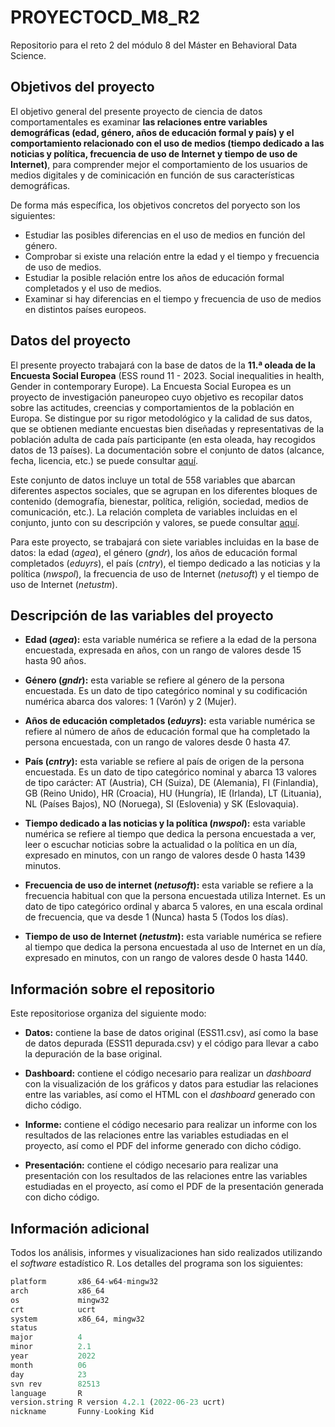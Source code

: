 # PROYECTOCD_M8_R2
Repositorio para el reto 2 del módulo 8 del Máster en Behavioral Data Science.

## Objetivos del proyecto

El objetivo general del presente proyecto de ciencia de datos comportamentales es examinar **las relaciones entre variables demográficas (edad, género, años de educación formal y país) y el comportamiento relacionado con el uso de medios (tiempo dedicado a las noticias y política, frecuencia de uso de Internet y tiempo de uso de Internet)**, para comprender mejor el comportamiento de los usuarios de medios digitales y de cominicación en función de sus características demográficas.

De forma más específica, los objetivos concretos del poryecto son los siguientes:

* Estudiar las posibles diferencias en el uso de medios en función del género.
* Comprobar si existe una relación entre la edad y el tiempo y frecuencia de uso de medios.
* Estudiar la posible relación entre los años de educación formal completados y el uso de medios.
* Examinar si hay diferencias en el tiempo y frecuencia de uso de medios en distintos países europeos.

## Datos del proyecto
El presente proyecto trabajará con la base de datos de la **11.ª oleada de la Encuesta Social Europea** (ESS round 11 - 2023. Social inequalities in health, Gender in contemporary Europe). La Encuesta Social Europea es un proyecto de investigación paneuropeo cuyo objetivo es recopilar datos sobre las actitudes, creencias y comportamientos de la población en Europa. Se distingue por su rigor metodológico y la calidad de sus datos, que se obtienen mediante encuestas bien diseñadas y representativas de la población adulta de cada país participante (en esta oleada, hay recogidos datos de 13 países). La documentación sobre el conjunto de datos (alcance, fecha, licencia, etc.) se puede consultar [aquí](https://ess.sikt.no/en/study/412db4fe-c77a-4e98-8ea4-6c19007f551b/83).

Este conjunto de datos incluye un total de 558 variables que abarcan diferentes aspectos sociales, que se agrupan en los diferentes bloques de contenido (demografía, bienestar, política, religión, sociedad, medios de comunicación, etc.). La relación completa de variables incluidas en el conjunto, junto con su descripción y valores, se puede consultar [aquí](https://ess.sikt.no/en/datafile/242aaa39-3bbb-40f5-98bf-bfb1ce53d8ef/93?tab=0).

Para este proyecto, se trabajará con siete variables incluidas en la base de datos: la edad (*agea*), el género (*gndr*), los años de educación formal completados (*eduyrs*), el país (*cntry*), el tiempo dedicado a las noticias y la política (*nwspol*), la frecuencia de uso de Internet (*netusoft*) y el tiempo de uso de Internet (*netustm*).

## Descripción de las variables del proyecto

* **Edad (*agea*):** esta variable numérica se refiere a la edad de la persona encuestada, expresada en años, con un rango de valores desde 15 hasta 90 años.

* **Género (*gndr*):** esta variable se refiere al género de la persona encuestada. Es un dato de tipo categórico nominal y su codificación numérica abarca dos valores: 1 (Varón) y 2 (Mujer).

* **Años de educación completados (*eduyrs*):** esta variable numérica se refiere al número de años de educación formal que ha completado la persona encuestada, con un rango de valores desde 0 hasta 47.

* **País (*cntry*):** esta variable se refiere al país de origen de la persona encuestada. Es un dato de tipo categórico nominal y abarca 13 valores de tipo carácter: AT (Austria), CH (Suiza), DE (Alemania), FI (Finlandia), GB (Reino Unido), HR (Croacia), HU (Hungría), IE (Irlanda), LT (Lituania), NL (Países Bajos), NO (Noruega), SI (Eslovenia) y SK (Eslovaquia).

* **Tiempo dedicado a las noticias y la política (*nwspol*):** esta variable numérica se refiere al tiempo que dedica la persona encuestada a ver, leer o escuchar noticias sobre la actualidad o la política en un día, expresado en minutos, con un rango de valores desde 0 hasta 1439 minutos.

* **Frecuencia de uso de internet (*netusoft*):** esta variable se refiere a la frecuencia habitual con que la persona encuestada utiliza Internet. Es un dato de tipo categórico ordinal y abarca 5 valores, en una escala ordinal de frecuencia, que va desde 1 (Nunca) hasta 5 (Todos los días).

* **Tiempo de uso de Internet (*netustm*):** esta variable numérica se refiere al tiempo que dedica la persona encuestada al uso de Internet en un día, expresado en minutos, con un rango de valores desde 0 hasta 1440.

## Información sobre el repositorio

Este repositoriose organiza del siguiente modo:

* **Datos:** contiene la base de datos original (ESS11.csv), así como la base de datos depurada (ESS11 depurada.csv) y el código para llevar a cabo la depuración de la base original.

* **Dashboard:** contiene el código necesario para realizar un *dashboard* con la visualización de los gráficos y datos para estudiar las relaciones entre las variables, así como el HTML con el *dashboard* generado con dicho código.

* **Informe:** contiene el código necesario para realizar un informe con los resultados de las relaciones entre las variables estudiadas en el proyecto, así como el PDF del informe generado con dicho código.

* **Presentación:** contiene el código necesario para realizar una presentación con los resultados de las relaciones entre las variables estudiadas en el proyecto, así como el PDF de la presentación generada con dicho código.

## Información adicional

Todos los análisis, informes y visualizaciones han sido realizados utilizando el *software* estadístico R. Los detalles del programa son los siguientes:

```R
platform       x86_64-w64-mingw32               
arch           x86_64                           
os             mingw32                          
crt            ucrt                             
system         x86_64, mingw32                  
status                                          
major          4                                
minor          2.1                              
year           2022                             
month          06                               
day            23                               
svn rev        82513                            
language       R                                
version.string R version 4.2.1 (2022-06-23 ucrt)
nickname       Funny-Looking Kid 
```
